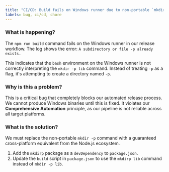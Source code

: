 ```yaml
---
title: "CI/CD: Build fails on Windows runner due to non-portable `mkdir -p` command"
labels: bug, ci/cd, chore
---
```


### What is happening?

The `npm run build` command fails on the Windows runner in our release workflow. The log shows the error: `A subdirectory or file -p already exists.`

This indicates that the `bash` environment on the Windows runner is not correctly interpreting the `mkdir -p lib` command. Instead of treating `-p` as a flag, it's attempting to create a directory named `-p`.

### Why is this a problem?

This is a critical bug that completely blocks our automated release process. We cannot produce Windows binaries until this is fixed. It violates our **Comprehensive Automation** principle, as our pipeline is not reliable across all target platforms.

### What is the solution?

We must replace the non-portable `mkdir -p` command with a guaranteed cross-platform equivalent from the Node.js ecosystem.

1. Add the `mkdirp` package as a `devDependency` to `package.json`.
2. Update the `build` script in `package.json` to use the `mkdirp lib` command instead of `mkdir -p lib`.
